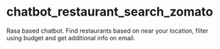 # chatbot_restaurant_search_zomato
Rasa based chatbot. Find restaurants based on near your location, filter using budget and get additional info on email.
